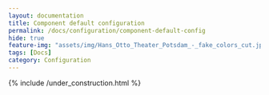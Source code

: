```yaml
---
layout: documentation
title: Component default configuration
permalink: /docs/configuration/component-default-config
hide: true
feature-img: "assets/img/Hans_Otto_Theater_Potsdam_-_fake_colors_cut.jpg"
tags: [Docs]
category: Configuration
---
```


{% include /under_construction.html %}
